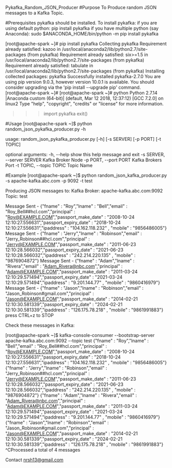 Pykafka_Random_JSON_Producer
#Purpose
To Produce random JSON messages to a Kafka Topic.

#Prerequisites
pykafka should be installed.
To install pykafka:
  if you are using default python:
      pip install pykafka
  if you have multiple python (say Anaconda):
      sudo $ANACONDA_HOME/bin/python -m pip install pykafka

[root@apache-spark ~]# pip install pykafka
Collecting pykafka
Requirement already satisfied: kazoo in /usr/local/anaconda2/lib/python2.7/site-packages (from pykafka)
Requirement already satisfied: six>=1.5 in /usr/local/anaconda2/lib/python2.7/site-packages (from pykafka)
Requirement already satisfied: tabulate in /usr/local/anaconda2/lib/python2.7/site-packages (from pykafka)
Installing collected packages: pykafka
Successfully installed pykafka-2.7.0
You are using pip version 9.0.3, however version 10.0.1 is available.
You should consider upgrading via the 'pip install --upgrade pip' command.
[root@apache-spark ~]#
[root@apache-spark ~]# python
Python 2.7.14 |Anaconda custom (64-bit)| (default, Mar 12 2018, 12:37:12)
[GCC 7.2.0] on linux2
Type "help", "copyright", "credits" or "license" for more information.
>>> import pykafka
>>> exit()

#Usage
[root@apache-spark ~]$ python random_json_pykafka_producer.py -h

usage: random_json_pykafka_producer.py [-h] [-s SERVER] [-p PORT] [-t TOPIC]

optional arguments:
  -h, --help            show this help message and exit
  -s SERVER, --server SERVER
                        Kafka Broker Node
  -p PORT, --port PORT  Kafka Brokers Port
  -t TOPIC, --topic TOPIC
                        Topic Name

#Example
[root@apache-spark ~]$ python random_json_kafka_producer.py -s apache-kafka.abc.com -p 9092 -t test

Producing JSON messages to:
    Kafka Broker: apache-kafka.abc.com:9092
    Topic: test

Message Sent -
{"fname" : "Roy","lname" : "Bell","email" : "Roy_Bell##hcl.com","principal" : "Roy@EXAMPLE.COM","passport_make_date" : "2008-10-24 12:10:27.556631","passport_expiry_date" : "2018-10-24 12:10:27.556631","ipaddress" : "104.162.118.232" , "mobile" : "9856486005"}
Message Sent -
{"fname" : "Jerry","lname" : "Robinson","email" : "Jerry_Robinson##hcl.com","principal" : "Jerry@EXAMPLE.COM","passport_make_date" : "2011-06-23 12:10:28.566032","passport_expiry_date" : "2021-06-23 12:10:28.566032","ipaddress" : "242.214.220.135" , "mobile" : "9876904872"}
Message Sent -
{"fname" : "Adam","lname" : "Rivera","email" : "Adam_Rivera@nbc.com","principal" : "Adam@EXAMPLE.COM","passport_make_date" : "2011-03-24 12:10:29.571494","passport_expiry_date" : "2021-03-24 12:10:29.571494","ipaddress" : "9.201.144.77" , "mobile" : "9860416979"}
Message Sent -
{"fname" : "Jason","lname" : "Robinson","email" : "Jason_Robinson#gmail.com","principal" : "Jason@EXAMPLE.COM","passport_make_date" : "2014-02-21 12:10:30.581339","passport_expiry_date" : "2024-02-21 12:10:30.581339","ipaddress" : "126.175.78.218" , "mobile" : "9861991883"}
press CTRL+z to STOP

Check these messages in Kafka:

[root@apache-spark ~]$ kafka-console-consumer --bootstrap-server apache-kafka.abc.com:9092 --topic test
{"fname" : "Roy","lname" : "Bell","email" : "Roy_Bell##hcl.com","principal" : "Roy@EXAMPLE.COM","passport_make_date" : "2008-10-24 12:10:27.556631","passport_expiry_date" : "2018-10-24 12:10:27.556631","ipaddress" : "104.162.118.232" , "mobile" : "9856486005"}
{"fname" : "Jerry","lname" : "Robinson","email" : "Jerry_Robinson##hcl.com","principal" : "Jerry@EXAMPLE.COM","passport_make_date" : "2011-06-23 12:10:28.566032","passport_expiry_date" : "2021-06-23 12:10:28.566032","ipaddress" : "242.214.220.135" , "mobile" : "9876904872"}
{"fname" : "Adam","lname" : "Rivera","email" : "Adam_Rivera@nbc.com","principal" : "Adam@EXAMPLE.COM","passport_make_date" : "2011-03-24 12:10:29.571494","passport_expiry_date" : "2021-03-24 12:10:29.571494","ipaddress" : "9.201.144.77" , "mobile" : "9860416979"}
{"fname" : "Jason","lname" : "Robinson","email" : "Jason_Robinson#gmail.com","principal" : "Jason@EXAMPLE.COM","passport_make_date" : "2014-02-21 12:10:30.581339","passport_expiry_date" : "2024-02-21 12:10:30.581339","ipaddress" : "126.175.78.218" , "mobile" : "9861991883"}
^CProcessed a total of 4 messages


Contact
nrsh13@gmail.com
